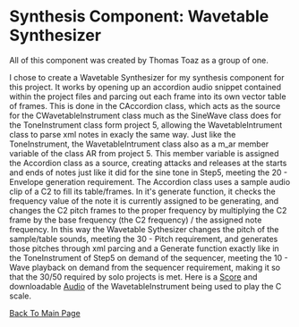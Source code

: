 # Synthesis Component: Wavetable Synthesizer
All of this component was created by Thomas Toaz as a group of one.

I chose to create a Wavetable Synthesizer for my synthesis component for this project. It works by opening up an accordion audio snippet contained within the project files and parcing out each frame into its own vector table of frames.
This is done in the CAccordion class, which acts as the source for the CWavetableInstrument class much as the SineWave class does for the ToneInstrument class form project 5, allowing the WavetableIntrument class to parse xml notes in exacly the same way. 
Just like the ToneInstrument, the WavetableIntrument class also as a m_ar member variable of the class AR from project 5. This member variable is assigned the Accordion class as a source, creating attacks and releases at the starts and ends
of notes just like it did for the sine tone in Step5, meeting the 20 - Envelope generation requirement. The Accordion class uses a sample audio clip of a C2 to fill its table/frames. In it's generate function, it checks the frequency value
of the note it is currently assigned to be generating, and changes the C2 pitch frames to the proper frequency by multiplying the C2 frame by the base frequency (the C2 frequency) / the assigned note frequency. In this way the 
Wavetable Sythesizer changes the pitch of the sample/table sounds, meeting the 30 - Pitch requirement, and generates those pitches through xml parcing and a Generate function exactly like in the ToneInstrument of Step5 on demand of the sequencer, meeting
the 10 - Wave playback on demand from the sequencer requirement, making it so that the 30/50 required by solo projects is met. Here is a [Score](Accordian.score) and downloadable [Audio](Accordion.wav) of the WavetableInstrument being used 
to play the C scale.

[Back To Main Page](README.md)
